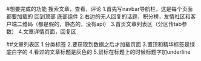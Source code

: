 #想要完成的功能 搜索文章，查看，评论
    1.首先写navbar导航栏，这是每个页面都要加载的  回到顶部  底部组件
    2.右边的无人回复的话题，积分榜，友情社区和客户端二维码（都是假的，静态的，没有api）
    3.首页文章列表区（分区传tab参数）
    4.文章详情页面，回复区


##文章列表区
    1.分类标签
    2.要获取到数据之后才加载页面
    3.置顶和精华标签是绿底白字的
    4.看过的文章标题是灰色的
    5.鼠标在标题上的时候标题字加underline